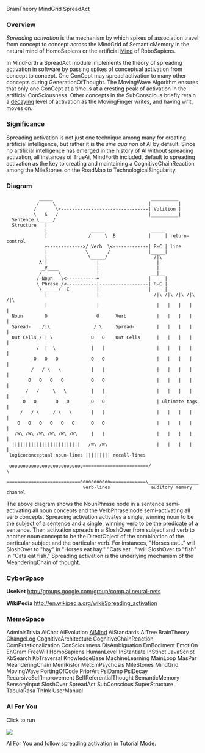 BrainTheory MindGrid SpreadAct


### Overview ###

_Spreading activation_ is the mechanism by which spikes of association
travel from concept to concept across the MindGrid of SemanticMemory
in the natural mind of HomoSapiens or the artificial
[Mind](http://www.scn.org/~mentifex/Mind.html) of RoboSapiens.

In MindForth a SpreadAct module implements the theory of
spreading activation in software by passing spikes of conceptual
activation from concept to concept. One ConCept may spread activation
to many other concepts during GenerationOfThought.
The MovingWave Algorithm ensures that only one ConCept at a time is
at a cresting peak of activation in the artificial ConSciousness.
Other concepts in the SubConscious briefly retain a [decaying](http://code.google.com/p/mindforth/wiki/PsiDecay) level of activation as the MovingFinger writes, and having writ, moves on.


### Significance ###

Spreading activation is not just one technique among many for
creating artificial intelligence, but rather it is the
_sine qua non_ of AI by default. Since no artificial intelligence
has emerged in the history of AI without spreading activation,
all instances of TrueAi, MindForth included, default to
spreading activation as the key to creating and maintaining a
CognitiveChainReaction among the MileStones on the RoadMap
to TechnologicalSingularity.


### Diagram ###

```
            _____                                    __________
           /     \                                  |          |
          /       \<--------------------------------| Volition |
          \   S   /                                 |__________|
  Sentence \_____/
  Structure   |
              |                _____                 _____
              |               /     \  B            |     | return-control
              +------------->/ Verb  \<-------------| R-C | line
              |              \       /              |_____|
              |               \_____/                 /|\
            A |                  |                     |
             _V____              |                     |
            /      \             |                   __|__
           / Noun   \<-----------+                  |     |
           \ Phrase /<-----------|------------------| R-C |
            \______/  C          |                  |_____|
              |                  |                    /|\ /|\ /|\ /|\ /|\
              |                  |                     |   |   |   |   |
  Noun        O                  O      Verb           |   |   |   |   |
  Spread-    /|\                / \     Spread-        |   |   |   |   |
  Out Cells / | \              O   O    Out Cells      |   |   |   |   |
           /  |  \             |   |                   |   |   |   |   |
          O   O   O            O   O                   |   |   |   |   |
         /   / \   \           |   |                   |   |   |   |   |
        O   O   O   O          O   O                   |   |   |   |   |
       /   /     \   \         |   |                   |   |   |   |   |
      O   O       O   O        O   O                   | ultimate-tags |
     /   / \     / \   \       |   |                   |   |   |   |   |
    O   O   O   O   O   O      O   O                   |   |   |   |   |
   /W\ /W\ /W\ /W\ /W\ /W\     |   |                   |   |   |   |   |
  |||||||||||||||||||||||||   /W\ /W\                  |   |   |   |   |
 logicoconceptual noun-lines ||||||||| recall-lines  ______________________
 ooooooooooooooooooooooooooo========================/                      \
 ===========================ooooooooooo=============\______________________/
                            verb-lines               auditory memory channel
```

The above diagram shows the NounPhrase node in a sentence
semi-activating all noun concepts and the VerbPhrase node
semi-activating all verb concepts. Spreading activation activates
a single, winning noun to be the subject of a sentence and a single,
winning verb to be the predicate of a sentence. Then activation spreads
in a SloshOver from subject and verb to another noun concept to be
the DirectObject of the combination of the particular subject and the
particular verb. For instances, "Horses eat..." will SloshOver to "hay"
in "Horses eat hay." "Cats eat..." will SloshOver to "fish" in "Cats eat fish."
Spreading activation is the underlying mechanism of the MeanderingChain
of thought.


### CyberSpace ###

**UseNet** http://groups.google.com/group/comp.ai.neural-nets

**WikiPedia** http://en.wikipedia.org/wiki/Spreading_activation




### MemeSpace ###

AdminisTrivia AiChat AiEvolution [AiMind](http://aimind-i.com) AiStandards AiTree BrainTheory ChangeLog CognitiveArchitecture CognitiveChainReaction ComPutationalization ConSciousness DisAmbiguation EmBodiment EmotiOn EnGram FreeWill HomoSapiens HumanLevel InStantiate InStinct JavaScript KbSearch KbTraversal KnowledgeBase MachineLearning MainLoop MasPar MeanderingChain MemRistor MetEmPsychosis MileStones MindGrid MovingWave PortingOfCode PriorArt PsiDamp PsiDecay RecursiveSelfImprovement SelfReferentialThought SemanticMemory SensoryInput SloshOver SpreadAct SubConscious SuperStructure TabulaRasa ThInk UserManual


### AI For You ###

Click to run

[![](http://farm1.static.flickr.com/51/179758367_f283f0d6e0_s.jpg)](http://www.scn.org/~mentifex/Mind.html)

AI For You and follow spreading activation in Tutorial Mode.

